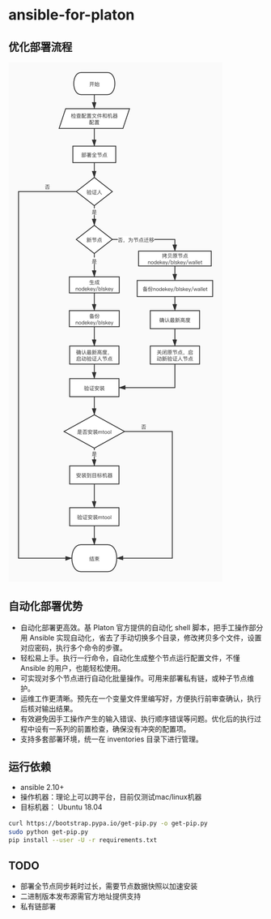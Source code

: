 # ansible-for-platon

## 优化部署流程

![流程](doc/flow.jpg)

## 自动化部署优势

- 自动化部署更高效。基 Platon 官方提供的自动化 shell 脚本，把手工操作部分用 Ansible 实现自动化，省去了手动切换多个目录，修改拷贝多个文件，设置对应密码，执行多个命令的步骤。
- 轻松易上手。执行一行命令，自动化生成整个节点运行配置文件，不懂 Ansible 的用户，也能轻松使用。
- 可实现对多个节点进行自动化批量操作。可用来部署私有链，或种子节点维护。
- 运维工作更清晰。预先在一个变量文件里编写好，方便执行前审查确认，执行后核对输出结果。
- 有效避免因手工操作产生的输入错误、执行顺序错误等问题。优化后的执行过程中设有一系列的前置检查，确保没有冲突的配置项。
- 支持多套部署环境，统一在 inventories 目录下进行管理。

## 运行依赖

- ansible 2.10+
- 操作机器：理论上可以跨平台，目前仅测试mac/linux机器
- 目标机器： Ubuntu 18.04

```bash
curl https://bootstrap.pypa.io/get-pip.py -o get-pip.py
sudo python get-pip.py
pip install --user -U -r requirements.txt
```

## TODO

- 部署全节点同步耗时过长，需要节点数据快照以加速安装
- 二进制版本发布源需官方地址提供支持
- 私有链部署

